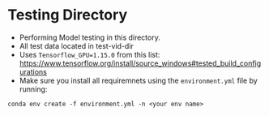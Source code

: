 # Testing Directory

* Performing Model testing in this directory.
* All test data located in test-vid-dir
* Uses `Tensorflow_GPU=1.15.0` from this list: https://www.tensorflow.org/install/source_windows#tested_build_configurations
* Make sure you install all requiremnets using the `environment.yml` file by running:
```
conda env create -f environment.yml -n <your env name>
```